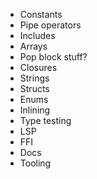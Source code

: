 - Constants
- Pipe operators
- Includes
- Arrays
- Pop block stuff?
- Closures
- Strings
- Structs
- Enums
- Inlining
- Type testing
- LSP
- FFI
- Docs
- Tooling